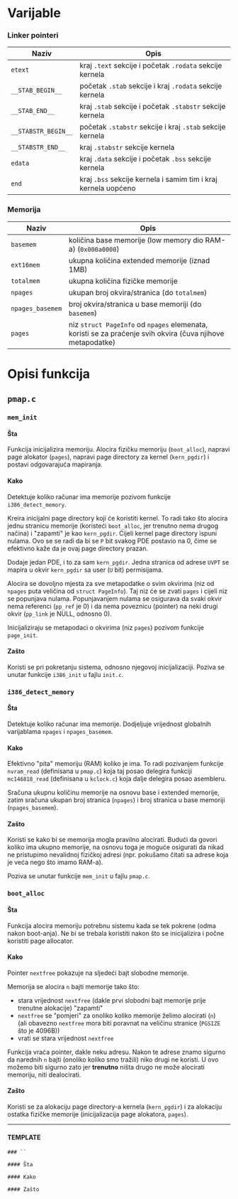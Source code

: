 # Varijable

### Linker pointeri
| Naziv               | Opis
| ------------------- | ----
| `etext`             | kraj `.text` sekcije i početak `.rodata` sekcije kernela
| `__STAB_BEGIN__`    | početak `.stab` sekcije i kraj `.rodata` sekcije kernela
| `__STAB_END__`      | kraj `.stab` sekcije i početak `.stabstr` sekcije kernela
| `__STABSTR_BEGIN__` | početak `.stabstr` sekcije i kraj `.stab` sekcije kernela
| `__STABSTR_END__`   | kraj `.stabstr` sekcije kernela
| `edata`             | kraj `.data` sekcije i početak `.bss` sekcije kernela
| `end`               | kraj `.bss` sekcije kernela i samim tim i kraj kernela uopćeno

### Memorija
| Naziv            | Opis
| ---------------- | ----
| `basemem`        | količina base memorije (low memory dio RAM-a) (`0x000a0000`)
| `ext16mem`       | ukupna količina extended memorije (iznad 1MB)
| `totalmem`       | ukupna količina fizičke memorije
| `npages`         | ukupan broj okvira/stranica (do `totalmem`)
| `npages_basemem` | broj okvira/stranica u base memoriji (do `basemem`)
| `pages`          | niz `struct PageInfo` od `npages` elemenata, koristi se za praćenje svih okvira (čuva njihove metapodatke)

# Opisi funkcija

## `pmap.c`


### `mem_init`

#### Šta
Funkcija inicijalizira memoriju.
Alocira fizičku memoriju (`boot_alloc`), napravi page alokator (`pages`), napravi page directory za kernel (`kern_pgdir`) i postavi odgovarajuća mapiranja.

#### Kako
Detektuje koliko računar ima memorije pozivom funkcije `i386_detect_memory`.

Kreira inicijalni page directory koji će koristiti kernel.
To radi tako što alocira jednu stranicu memorije (koristeći `boot_alloc`, jer trenutno nema drugog načina) i "zapamti" je kao `kern_pgdir`.
Cijeli kernel page directory ispuni nulama.
Ovo se se radi da bi se `P` bit svakog PDE postavio na 0, čime se efektivno kaže da je ovaj page directory prazan.

Dodaje jedan PDE, i to za sam `kern_pgdir`.
Jedna stranica od adrese `UVPT` se mapira u okvir `kern_pgdir` sa user (`U` bit) permisijama.

Alocira se dovoljno mjesta za sve metapodatke o svim okvirima (niz od `npages` puta veličina od `struct PageInfo`).
Taj niz će se zvati `pages` i cijeli niz se popunjava nulama.
Popunjavanjem nulama se osigurava da svaki okvir nema referenci (`pp_ref` je 0) i da nema poveznicu (pointer) na neki drugi okvir (`pp_link` je NULL, odnosno 0).

Inicijaliziraju se metapodaci o okvirima (niz `pages`) pozivom funkcije `page_init`.

#### Zašto
Koristi se pri pokretanju sistema, odnosno njegovoj inicijalizaciji.
Poziva se unutar funkcije `i386_init` u fajlu `init.c`.


### `i386_detect_memory`

#### Šta
Detektuje koliko računar ima memorije.
Dodjeljuje vrijednost globalnih varijablama `npages` i `npages_basemem`.

#### Kako
Efektivno "pita" memoriju (RAM) koliko je ima.
To radi pozivanjem funkcije `nvram_read` (definisana u `pmap.c`) 
koja taj posao delegira funkciji `mc146818_read` (definisana u `kclock.c`) 
koja dalje delegira posao asembleru.

Sračuna ukupnu količinu memorije na osnovu base i extended memorije,
zatim sračuna ukupan broj stranica (`npages`) i broj stranica u base memoriji (`npages_basemem`).

#### Zašto
Koristi se kako bi se memorija mogla pravilno alocirati.
Budući da govori koliko ima ukupno memorije, na osnovu toga je moguće osigurati da nikad ne pristupimo nevalidnoj fizičkoj adresi 
(npr. pokušamo čitati sa adrese koja je veća nego što imamo RAM-a).

Poziva se unutar funkcije `mem_init` u fajlu `pmap.c`.


### `boot_alloc`

#### Šta
Funkcija alocira memoriju potrebnu sistemu kada se tek pokrene (odma nakon boot-anja).
Ne bi se trebala koristiti nakon što se inicijalizira i počne koristiti page allocator.

#### Kako
Pointer `nextfree` pokazuje na sljedeći bajt slobodne memorije.

Memorija se alocira `n` bajti memorije tako što:
- stara vrijednost `nextfree` (dakle prvi slobodni bajt memorije prije trenutne alokacije) "zapamti"
- `nextfree` se "pomjeri" za onoliko koliko memorije želimo alocirati (`n`) \
  (ali obavezno `nextfree` mora biti poravnat na veličinu stranice (`PGSIZE` što je 4096B))
- vrati se stara vrijednost `nextfree`

Funkcija vraća pointer, dakle neku adresu.
Nakon te adrese znamo sigurno da narednih `n` bajti (onoliko koliko smo tražili) niko drugi ne koristi.
U ovo možemo biti sigurno zato jer **trenutno** ništa drugo ne može alocirati memoriju, niti dealocirati.

#### Zašto
Koristi se za alokaciju page directory-a kernela (`kern_pgdir`) i za alokaciju ostatka fizičke memorije (inicijalizacija page alokatora, `pages`).


---
#### TEMPLATE
```
### ``

#### Šta

#### Kako

#### Zašto

```
